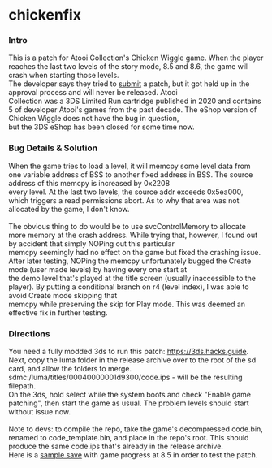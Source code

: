 # chickenfix

### Intro
This is a patch for Atooi Collection's Chicken Wiggle game. When the player reaches the last two levels of the story mode, 8.5 and 8.6, the game will crash when starting those levels.<br>
The developer says they tried to [submit](https://twitter.com/AtooiLLC/status/1742641773514760365) a patch, but it got held up in the approval process and will never be released. Atooi<br> 
Collection was a 3DS Limited Run cartridge published in 2020 and contains 5 of developer Atooi's games from the past decade. The eShop version of Chicken Wiggle does not have the bug in question,<br>
but the 3DS eShop has been closed for some time now.

### Bug Details & Solution
When the game tries to load a level, it will memcpy some level data from one variable address of BSS to another fixed address in BSS. The source address of this memcpy is increased by 0x2208<br>
every level. At the last two levels, the source addr exceeds 0x5ea000, which triggers a read permissions abort. As to why that area was not allocated by the game, I don't know. <br>
<br>
The obvious thing to do would be to use svcControlMemory to allocate more memory at the crash address. While trying that, however, I found out by accident that simply NOPing out this particular<br>
memcpy seemingly had no effect on the game but fixed the crashing issue. After later testing, NOPing the memcpy unfortunately bugged the Create mode (user made levels) by having every one start at<br>
the demo level that's played at the title screen (usually inaccessible to the player). By putting a conditional branch on r4 (level index), I was able to avoid Create mode skipping that<br>
memcpy while preserving the skip for Play mode. This was deemed an effective fix in further testing.

### Directions
You need a fully modded 3ds to run this patch: https://3ds.hacks.guide. Next, copy the luma folder in the release archive over to the root of the sd card, and allow the folders to merge.<br>
sdmc:/luma/titles/00040000001d9300/code.ips - will be the resulting filepath.<br>
On the 3ds, hold select while the system boots and check "Enable game patching", then start the game as usual. The problem levels should start without issue now.<br>
<br>
Note to devs: to compile the repo, take the game's decompressed code.bin, renamed to code_template.bin, and place in the repo's root. This should produce the same code.ips that's already in the release archive.<br>
Here is a [sample save](https://github.com/LumaTeam/Luma3DS/files/5612271/Atooi.Collection.Save.zip) with game progress at 8.5 in order to test the patch.
